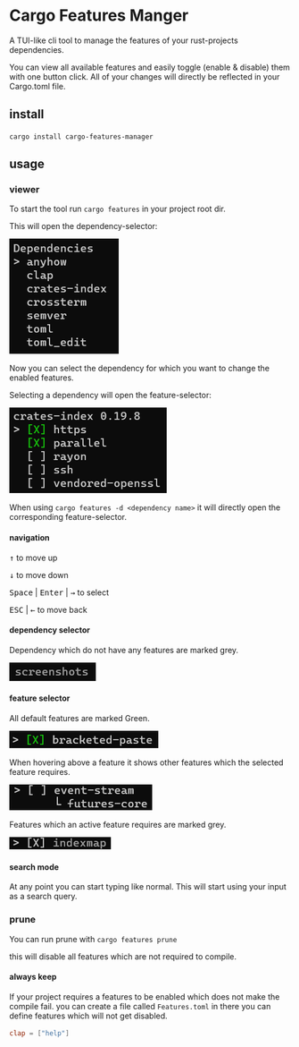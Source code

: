 # Cargo Features Manger

A TUI-like cli tool to manage the features of your rust-projects dependencies.

You can view all available features and easily toggle (enable & disable) them with one button click. All of your changes
will directly be reflected in your Cargo.toml file.

## install

`cargo install cargo-features-manager`

## usage

### viewer

To start the tool run `cargo features` in your project root dir.

This will open the dependency-selector:

![dependencySelector](resources/dependencySelector.png)

Now you can select the dependency for which you want to change the enabled features.

Selecting a dependency will open the feature-selector:

![featureSelector](resources/featureSelector.png)

When using `cargo features -d <dependency name>` it will directly open the corresponding feature-selector.

#### navigation

<kbd>↑</kbd> to move up

<kbd>↓</kbd> to move down

<kbd>Space</kbd> | <kbd>Enter</kbd> | <kbd>→</kbd> to select

<kbd>ESC</kbd> | <kbd>←</kbd> to move back

#### dependency selector

Dependency which do not have any features are marked grey.

![greyDependency](resources/greyDependency.png)

#### feature selector

All default features are marked Green.

![greenMark](resources/greenMark.png)

When hovering above a feature it shows other features which the selected feature requires.

![featureDependency](resources/featureDependency.png)

Features which an active feature requires are marked grey.

![greyFeature](resources/greyFeature.png)

#### search mode

At any point you can start typing like normal.
This will start using your input as a search query.

### prune

You can run prune with `cargo features prune`

this will disable all features which are not required to compile.

#### always keep

If your project requires a features to be enabled which does not make the compile fail. you can create a file
called `Features.toml` in there you can define features which will not get disabled.

```toml
clap = ["help"]
```